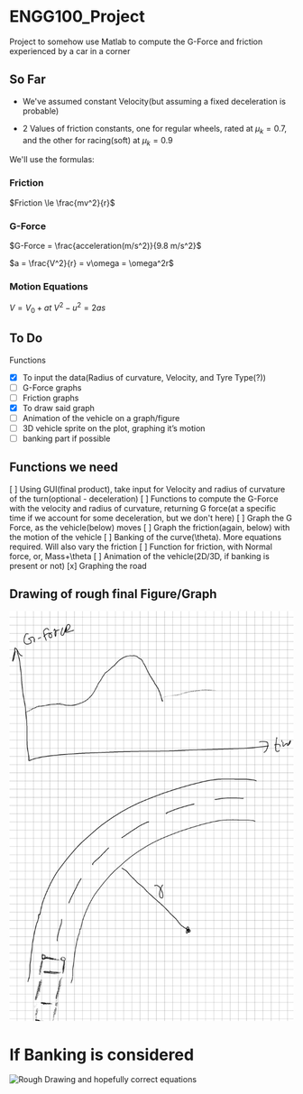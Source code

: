 # ENGG100_Project
Project to somehow use Matlab to compute the G-Force and friction experienced by a car in a corner

## So Far
- We've assumed constant Velocity(but assuming a fixed deceleration is probable)

- 2 Values of friction constants, one for regular wheels, rated at $\mu_k=0.7$, and the other for racing(soft) at $\mu_k=0.9$

We'll use the formulas: 
### Friction
$Friction \le \frac{mv^2}{r}$

### G-Force
$G-Force = \frac{acceleration(m/s^2)}{9.8 m/s^2}$

$a = \frac{V^2}{r} = v\omega = \omega^2r$
### Motion Equations

$V = V_0 + at$
$V^2-u^2 = 2as$

## To Do
 Functions
- [x] To input the data(Radius of curvature, Velocity, and Tyre Type(?))
- [ ] G-Force graphs
- [ ] Friction graphs
- [x] To draw said graph
- [ ] Animation of the vehicle on a graph/figure
- [ ] 3D vehicle sprite on the plot, graphing it’s motion
- [ ] banking part if possible

## Functions we need
[ ] Using GUI(final product), take input for Velocity and radius of curvature of the turn(optional - deceleration)
[ ] Functions to compute the G-Force with the velocity and radius of curvature, returning G force(at a specific time if we account for some deceleration, but we don't here)
[ ] Graph the G Force, as the vehicle(below) moves
[ ] Graph the friction(again, below) with the motion of the vehicle
[ ] Banking of the curve(\theta). More equations required. Will also vary the friction
[ ] Function for friction, with Normal force, or, Mass+\theta
[ ] Animation of the vehicle(2D/3D, if banking is present or not)
[x] Graphing the road


## Drawing of rough final Figure/Graph
![Rough Representation of the end result/Figure](/Pic.jpg)

# If Banking is considered
![Rough Drawing and hopefully correct equations](/Note.jpg) 